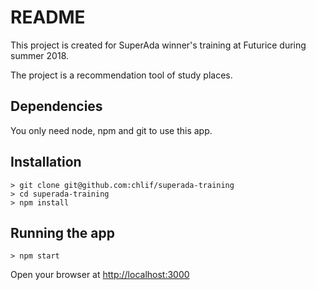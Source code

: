 # README

This project is created for SuperAda winner's training at Futurice during summer 2018.

The project is a recommendation tool of study places.

## Dependencies

You only need node, npm and git to use this app.

## Installation

```
> git clone git@github.com:chlif/superada-training
> cd superada-training
> npm install
```

## Running the app

```
> npm start
```

Open your browser at [http://localhost:3000](http://localhost:3000)
